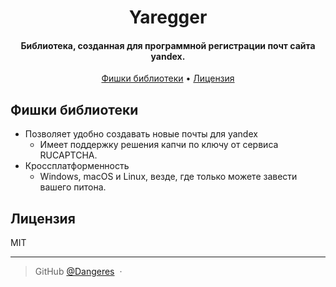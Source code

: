 <h1 align="center">
        Yaregger
    <br>
</h1>

<h4 align="center">Библиотека, созданная для программной регистрации почт сайта yandex.</h4>

<p align="center">
  <a href="#фишкиби-блиотеки">Фишки библиотеки</a> •
  <a href="#ицензия">Лицензия</a>
</p>

## Фишки библиотеки

* Позволяет удобно создавать новые почты для yandex
  - Имеет поддержку решения капчи по ключу от сервиса RUCAPTCHA.
* Кроссплатформенность
  - Windows, macOS и Linux, везде, где только можете завести вашего питона.

## Лицензия

MIT

---

> GitHub [@Dangeres](https://github.com/Dangeres) &nbsp;&middot;&nbsp;